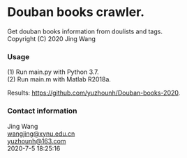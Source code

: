 # Douban books crawler. 
Get douban books information from doulists and tags.  
Copyright (C) 2020 Jing Wang  

### Usage
(1) Run main.py with Python 3.7.  
(2) Run main.m with Matlab R2018a.   
 
Results: https://github.com/yuzhounh/Douban-books-2020.   

### Contact information
Jing Wang  
wangjing@xynu.edu.cn  
yuzhounh@163.com  
2020-7-5 18:25:16
